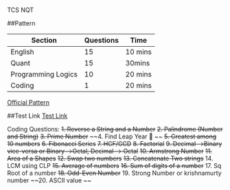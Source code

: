 TCS NQT

##Pattern

| Section            | Questions | Time    |
| ------------------ | --------- | ------- |
| English            | 15        | 10 mins |
| Quant              | 15        | 30mins  |
| Programming Logics | 10        | 20 mins |
| Coding             | 1         | 20 mins |

[Official Pattern]("https://www.faceprep.in/tcs/tcs-ninja-placement-papers/" "NQT pattern")

##Test Link
[Test Link]("https://g91.tcsion.com//OnlineAssessment/index.html?2030@@M11" "Test Link")


Coding Questions:
~~1. Reverse a String and a Number~~
~~2. Palindrome (Number and String)~~
~~3. Prime Number~~
~~4. Find Leap Year 💛 ~~
~~5. Greatest among 10 numbers~~
~~6. Fibonacci Series~~
~~7. HCF/GCD~~
~~8. Factorial~~
~~9. Decimal-->Binary vice-versa or Binary-->Octal, Decimal--> Octal~~
~~10. Armstrong Number~~
~~11. Area of a Shapes~~
~~12. Swap two numbers~~
~~13. Concatenate Two strings~~
14. LCM using CLP
~~15. Average of numbers~~
~~16. Sum of digits of a number~~
17. Sq Root of a number
~~18. Odd-Even Number~~
19. Strong Number or krishnamurty number
~~20. ASCII value ~~